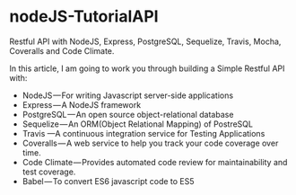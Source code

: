 # nodeJS-TutorialAPI
Restful API with NodeJS, Express, PostgreSQL, Sequelize, Travis, Mocha, Coveralls and Code Climate.

In this article, I am going to work you through building a Simple Restful API with:

* NodeJS — For writing Javascript server-side applications
* Express — A NodeJS framework
* PostgreSQL — An open source object-relational database
* Sequelize — An ORM(Object Relational Mapping) of PostreSQL
* Travis —A continuous integration service for Testing Applications
* Coveralls — A web service to help you track your code coverage over time.
* Code Climate — Provides automated code review for maintainability and test coverage.
* Babel — To convert ES6 javascript code to ES5

